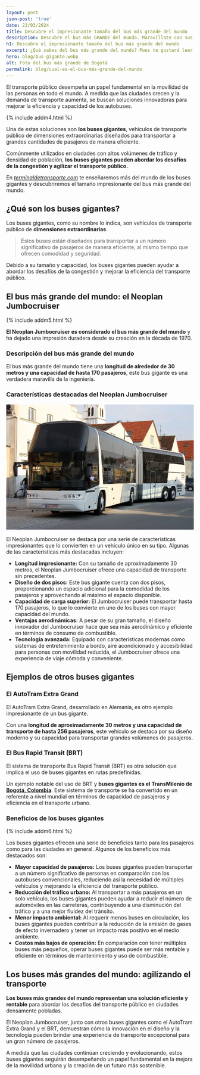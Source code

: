 ```yaml
---
layout: post
json-post: 'true'
date: 23/03/2024
title: Descubre el impresionante tamaño del bus más grande del mundo
description: Descubre el bus más GRANDE del mundo. Maravíllate con sus dimensiones y capacidades asombrosas. ¡No te lo pierdas! 🚌🌍
h1: Descubre el impresionante tamaño del bus más grande del mundo
excerpt: ¿Qué sabes del bus más grande del mundo? Pues te gustará leer este artículo
hero: blog/bus-gigante.webp
alt: Foto del bus más grande de Bogotá
permalink: blog/cual-es-el-bus-más-grande-del-mundo
---
```

El transporte público desempeña un papel fundamental en la movilidad de las personas en todo el mundo. A medida que las ciudades crecen y la demanda de transporte aumenta, se buscan soluciones innovadoras para mejorar la eficiencia y capacidad de los autobuses.

{% include addm4.html %}

Una de estas soluciones son **los buses gigantes**, vehículos de transporte público de dimensiones extraordinarias diseñados para transportar a grandes cantidades de pasajeros de manera eficiente.

Comúnmente utilizados en ciudades con altos volúmenes de tráfico y densidad de población, **los buses gigantes pueden abordar los desafíos de la congestión y agilizar el transporte público.**

En *[terminaldetransporte.com](/)* te enseñaremos más del mundo de los buses gigantes y descubriremos el tamaño impresionante del bus más grande del mundo.

## ¿Qué son los buses gigantes?

Los buses gigantes, como su nombre lo indica, son vehículos de transporte público de **dimensiones extraordinarias**.

>Estos buses están diseñados para transportar a un número significativo de pasajeros de manera eficiente, al mismo tiempo que ofrecen comodidad y seguridad.

Debido a su tamaño y capacidad, los buses gigantes pueden ayudar a abordar los desafíos de la congestión y mejorar la eficiencia del transporte público.

## El bus más grande del mundo: el Neoplan Jumbocruiser

{% include addm5.html %}

**El Neoplan Jumbocruiser es considerado el bus más grande del mundo** y ha dejado una impresión duradera desde su creación en la década de 1970.

### Descripción del bus más grande del mundo

El bus más grande del mundo tiene una **longitud de alrededor de 30 metros y una capacidad de hasta 170 pasajeros**, este bus gigante es una verdadera maravilla de la ingeniería.

### Características destacadas del Neoplan Jumbocruiser

![Bus Neoplan el más grande del mundo](/img/blog/bus-neoplan.webp "Bus Neoplan")

El Neoplan Jumbocruiser se destaca por una serie de características impresionantes que lo convierten en un vehículo único en su tipo. Algunas de las características más destacadas incluyen:

*   **Longitud impresionante:** Con su tamaño de aproximadamente 30 metros, el Neoplan Jumbocruiser ofrece una capacidad de transporte sin precedentes.
*   **Diseño de dos pisos:** Este bus gigante cuenta con dos pisos, proporcionando un espacio adicional para la comodidad de los pasajeros y aprovechando al máximo el espacio disponible.
*   **Capacidad de carga superior:** El Jumbocruiser puede transportar hasta 170 pasajeros, lo que lo convierte en uno de los buses con mayor capacidad del mundo.
*   **Ventajas aerodinámicas:** A pesar de su gran tamaño, el diseño innovador del Jumbocruiser hace que sea más aerodinámico y eficiente en términos de consumo de combustible.
*   **Tecnología avanzada:** Equipado con características modernas como sistemas de entretenimiento a bordo, aire acondicionado y accesibilidad para personas con movilidad reducida, el Jumbocruiser ofrece una experiencia de viaje cómoda y conveniente.

## Ejemplos de otros buses gigantes

### El AutoTram Extra Grand

El AutoTram Extra Grand, desarrollado en Alemania, es otro ejemplo impresionante de un bus gigante.

Con una **longitud de aproximadamente 30 metros y una capacidad de transporte de hasta 256 pasajeros**, este vehículo se destaca por su diseño moderno y su capacidad para transportar grandes volúmenes de pasajeros.

### El Bus Rapid Transit (BRT)

El sistema de transporte Bus Rapid Transit (BRT) es otra solución que implica el uso de buses gigantes en rutas predefinidas.

Un ejemplo notable del uso de BRT y **buses gigantes es el TransMilenio de [Bogotá, Colombia]({{'terminal-sur-bogota'|relative_url}})**. Este sistema de transporte se ha convertido en un referente a nivel mundial en términos de capacidad de pasajeros y eficiencia en el transporte urbano.

### Beneficios de los buses gigantes

{% include addm6.html %}

Los buses gigantes ofrecen una serie de beneficios tanto para los pasajeros como para las ciudades en general. Algunos de los beneficios más destacados son:

*   **Mayor capacidad de pasajeros:** Los buses gigantes pueden transportar a un número significativo de personas en comparación con los autobuses convencionales, reduciendo así la necesidad de múltiples vehículos y mejorando la eficiencia del transporte público.
*   **Reducción del tráfico urbano:** Al transportar a más pasajeros en un solo vehículo, los buses gigantes pueden ayudar a reducir el número de automóviles en las carreteras, contribuyendo a una disminución del tráfico y a una mejor fluidez del tránsito.
*   **Menor impacto ambiental:** Al requerir menos buses en circulación, los buses gigantes pueden contribuir a la reducción de la emisión de gases de efecto invernadero y tener un impacto más positivo en el medio ambiente.
*   **Costos más bajos de operación:** En comparación con tener múltiples buses más pequeños, operar buses gigantes puede ser más rentable y eficiente en términos de mantenimiento y uso de combustible.

## Los buses más grandes del mundo: agilizando el transporte

**Los buses más grandes del mundo representan una solución eficiente y rentable** para abordar los desafíos del transporte público en ciudades densamente pobladas.

El Neoplan Jumbocruiser, junto con otros buses gigantes como el AutoTram Extra Grand y el BRT, demuestran cómo la innovación en el diseño y la tecnología pueden brindar una experiencia de transporte excepcional para un gran número de pasajeros.

A medida que las ciudades continúan creciendo y evolucionando, estos buses gigantes seguirán desempeñando un papel fundamental en la mejora de la movilidad urbana y la creación de un futuro más sostenible.
